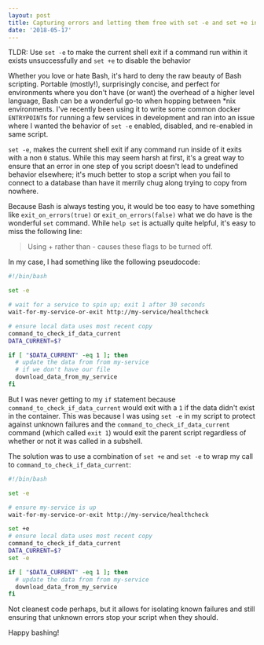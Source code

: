 ```yaml
---
layout: post
title: Capturing errors and letting them free with set -e and set +e in bash
date: '2018-05-17'
---
```


TLDR: Use `set -e` to make the current shell exit if a command run within it exists unsuccessfully and `set +e` to disable the behavior

Whether you love or hate Bash, it's hard to deny the raw beauty of Bash scripting. Portable (mostly!), surprisingly concise, and perfect for environments where you don't have (or want) the overhead of a higher level language, Bash can be a wonderful go-to when hopping between *nix environments. I've recently been using it to write some common docker `ENTRYPOINT`s for running a few services in development and ran into an issue where I wanted the behavior of `set -e` enabled, disabled, and re-enabled in same script.

`set -e`, makes the current shell exit if any command run inside of it exits with a non `0` status. While this may seem harsh at first, it's a great way to ensure that an error in one step of you script doesn't lead to undefined behavior elsewhere; it's much better to stop a script when you fail to connect to a database than have it merrily chug along trying to copy from nowhere.

Because Bash is always testing you, it would be too easy to have something like `exit_on_errors(true)` or `exit_on_errors(false)` what we do have is the wonderful `set` command. While `help set` is actually quite helpful, it's easy to miss the following line:

> Using + rather than - causes these flags to be turned off.


In my case, I had something like the following pseudocode:

```bash
#!/bin/bash

set -e

# wait for a service to spin up; exit 1 after 30 seconds
wait-for-my-service-or-exit http://my-service/healthcheck

# ensure local data uses most recent copy
command_to_check_if_data_current
DATA_CURRENT=$?

if [ "$DATA_CURRENT" -eq 1 ]; then
  # update the data from from my-service
  # if we don't have our file
  download_data_from_my_service
fi

```

But I was never getting to my `if` statement because `command_to_check_if_data_current` would exit with a `1` if the data didn't exist in the container. This was because I was using `set -e` in my script to protect against unknown failures and the `command_to_check_if_data_current` command  (which called `exit 1`) would exit the parent script regardless of whether or not it was called in a subshell.

The solution was to use a combination of `set +e` and `set -e`  to wrap my call to `command_to_check_if_data_current`:

```bash
#!/bin/bash

set -e

# ensure my-service is up
wait-for-my-service-or-exit http://my-service/healthcheck

set +e
# ensure local data uses most recent copy
command_to_check_if_data_current
DATA_CURRENT=$?
set -e

if [ "$DATA_CURRENT" -eq 1 ]; then
  # update the data from from my-service
  download_data_from_my_service
fi
```

Not cleanest code perhaps, but it allows for isolating known failures and still ensuring that unknown errors stop your script when they should.

Happy bashing!
